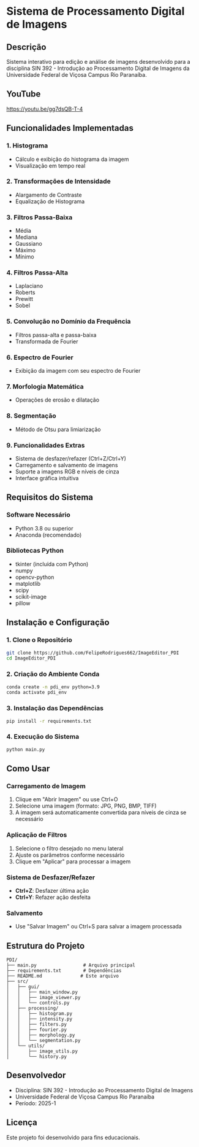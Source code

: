 # Sistema de Processamento Digital de Imagens

## Descrição
Sistema interativo para edição e análise de imagens desenvolvido para a disciplina SIN 392 - Introdução ao Processamento Digital de Imagens da Universidade Federal de Viçosa Campus Rio Paranaíba.
## YouTube
https://youtu.be/gg7dsQB-T-4
## Funcionalidades Implementadas

### 1. Histograma
- Cálculo e exibição do histograma da imagem
- Visualização em tempo real

### 2. Transformações de Intensidade
- Alargamento de Contraste
- Equalização de Histograma

### 3. Filtros Passa-Baixa
- Média
- Mediana
- Gaussiano
- Máximo
- Mínimo

### 4. Filtros Passa-Alta
- Laplaciano
- Roberts
- Prewitt
- Sobel

### 5. Convolução no Domínio da Frequência
- Filtros passa-alta e passa-baixa
- Transformada de Fourier

### 6. Espectro de Fourier
- Exibição da imagem com seu espectro de Fourier

### 7. Morfologia Matemática
- Operações de erosão e dilatação

### 8. Segmentação
- Método de Otsu para limiarização

### 9. Funcionalidades Extras
- Sistema de desfazer/refazer (Ctrl+Z/Ctrl+Y)
- Carregamento e salvamento de imagens
- Suporte a imagens RGB e níveis de cinza
- Interface gráfica intuitiva

## Requisitos do Sistema

### Software Necessário
- Python 3.8 ou superior
- Anaconda (recomendado)

### Bibliotecas Python
- tkinter (incluída com Python)
- numpy
- opencv-python
- matplotlib
- scipy
- scikit-image
- pillow

## Instalação e Configuração

### 1. Clone o Repositório
```bash
git clone https://github.com/FelipeRodrigues662/ImageEditor_PDI
cd ImageEditor_PDI
```

### 2. Criação do Ambiente Conda
```bash
conda create -n pdi_env python=3.9
conda activate pdi_env
```

### 3. Instalação das Dependências
```bash
pip install -r requirements.txt
```

### 4. Execução do Sistema
```bash
python main.py
```

## Como Usar

### Carregamento de Imagem
1. Clique em "Abrir Imagem" ou use Ctrl+O
2. Selecione uma imagem (formato: JPG, PNG, BMP, TIFF)
3. A imagem será automaticamente convertida para níveis de cinza se necessário

### Aplicação de Filtros
1. Selecione o filtro desejado no menu lateral
2. Ajuste os parâmetros conforme necessário
3. Clique em "Aplicar" para processar a imagem

### Sistema de Desfazer/Refazer
- **Ctrl+Z**: Desfazer última ação
- **Ctrl+Y**: Refazer ação desfeita

### Salvamento
- Use "Salvar Imagem" ou Ctrl+S para salvar a imagem processada

## Estrutura do Projeto

```
PDI/
├── main.py                 # Arquivo principal
├── requirements.txt        # Dependências
├── README.md              # Este arquivo
├── src/
│   ├── gui/
│   │   ├── main_window.py
│   │   ├── image_viewer.py
│   │   └── controls.py
│   ├── processing/
│   │   ├── histogram.py
│   │   ├── intensity.py
│   │   ├── filters.py
│   │   ├── fourier.py
│   │   ├── morphology.py
│   │   └── segmentation.py
│   └── utils/
│       ├── image_utils.py
│       └── history.py
```

## Desenvolvedor
- Disciplina: SIN 392 - Introdução ao Processamento Digital de Imagens
- Universidade Federal de Viçosa Campus Rio Paranaíba
- Período: 2025-1

## Licença
Este projeto foi desenvolvido para fins educacionais. 
